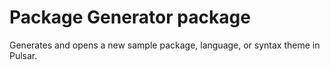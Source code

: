 # Package Generator package

Generates and opens a new sample package, language, or syntax theme in Pulsar.
